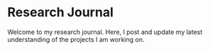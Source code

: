 <body>
<h1>Research Journal</h1>
<p>Welcome to my research journal. Here, I post and update my latest understanding of the projects I am working on.</p>
</body>
